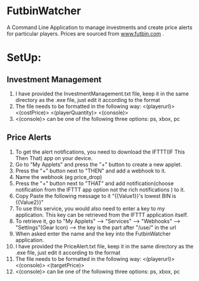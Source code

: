 # FutbinWatcher
A Command Line Application to manage investments and create price alerts for particular players. Prices are sourced from www.futbin.com .

# SetUp:

## Investment Management
1)  I have provided the InvestmentManagement.txt file, keep it in the same directory as the .exe file, just edit it according to the format
2)  The file needs to be formatted in the following way: <(playerurl)> <(costPrice)> <(playerQuantity)> <(console)> 
3)  <(console)> can be one of the following three options: ps, xbox, pc

## Price Alerts
1)  To get the alert notifications, you need to download the IFTTT(IF This Then That) app on your device.
2)  Go to "My Applets" and press the "+" button to create a new applet.
3)  Press the "+" button next to "THEN" and add a webhook to it.
4)  Name the webhook (eg price_drop)
5)  Press the "+" button next to "THAT" and add notification(choose notification from the IFTTT app option not the rich notifications ) to     it.
6)  Copy Paste the following message to it "{{Value1}}'s lowest BIN is {{Value2}}"
7)  To use this service, you would also need to enter a key to my application. This key can be retrieved from the IFTTT application itself.
8)  To retrieve it, go to "My Applets" --> "Services" --> "Webhooks" --> "Settings"(Gear Icon) --> the key is the part after "/use/" in the     url
9)  When asked enter the name and the key into the FutbinWatcher application.
10) I have provided the PriceAlert.txt file, keep it in the same directory as the .exe file, just edit it according to the format
11) The file needs to be formatted in the following way: <(playerurl)> <(console)> <(targetPrice)>
12) <(console)> can be one of the following three options: ps, xbox, pc
